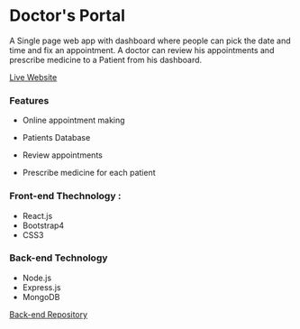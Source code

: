 # Doctor's Portal

A Single page web app with dashboard  where people can pick the date and time and fix an appointment. A doctor can review his appointments and prescribe medicine to a Patient from his dashboard.

[Live Website](https://doctors-portal-react.firebaseapp.com/)

### Features
* Online appointment making
* Patients Database

* Review appointments
* Prescribe medicine for each patient


### Front-end Thechnology : 
* React.js
* Bootstrap4
* CSS3

### Back-end Technology
* Node.js
* Express.js
* MongoDB


[Back-end Repository](https://github.com/solaimanshadin/doctors-portal-backend)
